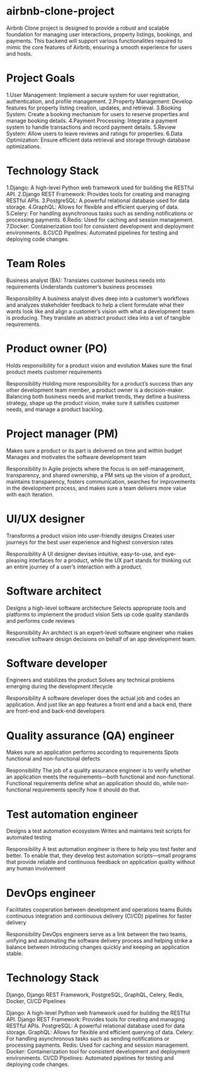 # airbnb-clone-project
Airbnb Clone project is designed to provide a robust and scalable foundation for managing user interactions, property listings, bookings, and payments. This backend will support various functionalities required to mimic the core features of Airbnb, ensuring a smooth experience for users and hosts.

# Project Goals
1.User Management: Implement a secure system for user registration, authentication, and profile management.
2.Property Management: Develop features for property listing creation, updates, and retrieval.
3.Booking System: Create a booking mechanism for users to reserve properties and manage booking details.
4.Payment Processing: Integrate a payment system to handle transactions and record payment details.
5.Review System: Allow users to leave reviews and ratings for properties.
6.Data Optimization: Ensure efficient data retrieval and storage through database optimizations.

# Technology Stack
1.Django: A high-level Python web framework used for building the RESTful API.
2.Django REST Framework: Provides tools for creating and managing RESTful APIs.
3.PostgreSQL: A powerful relational database used for data storage.
4.GraphQL: Allows for flexible and efficient querying of data.
5.Celery: For handling asynchronous tasks such as sending notifications or processing payments.
6.Redis: Used for caching and session management.
7.Docker: Containerization tool for consistent development and deployment environments.
8.CI/CD Pipelines: Automated pipelines for testing and deploying code changes.

# Team Roles
Business analyst (BA): 
Translates customer business needs into requirements
Understands customer’s business processes

Responsibility
A business analyst dives deep into a customer’s workflows and analyzes stakeholder feedback to help a client formulate what their wants look like and align a customer’s vision with what a development team is producing. They translate an abstract product idea into a set of tangible requirements.

# Product owner (PO)
Holds responsibility for a product vision and evolution
Makes sure the final product meets customer requirements

Responsibility
Holding more responsibility for a product’s success than any other development team member, a product owner is a decision-maker. Balancing both business needs and market trends, they define a business strategy, shape up the product vision, make sure it satisfies customer needs, and manage a product backlog.

# Project manager (PM)
Makes sure a product or its part is delivered on time and within budget
Manages and motivates the software development team

Responsibility
In Agile projects where the focus is on self-management, transparency, and shared ownership, a PM sets up the vision of a product, maintains transparency, fosters communication, searches for improvements in the development process, and makes sure a team delivers more value with each iteration.

# UI/UX designer
Transforms a product vision into user-friendly designs
Creates user journeys for the best user experience and highest conversion rates

Responsibility
A UI designer devises intuitive, easy-to-use, and eye-pleasing interfaces for a product, while the UX part stands for thinking out an entire journey of a user’s interaction with a product.

# Software architect
Designs a high-level software architecture
Selects appropriate tools and platforms to implement the product vision
Sets up code quality standards and performs code reviews

Responsibility
An architect is an expert-level software engineer who makes executive software design decisions on behalf of an app development team.

# Software developer
Engineers and stabilizes the product
Solves any technical problems emerging during the development lifecycle

Responsibility
A software developer does the actual job and codes an application. And just like an app features a front end and a back end, there are front-end and back-end developers

# Quality assurance (QA) engineer
Makes sure an application performs according to requirements
Spots functional and non-functional defects

Responsibility
The job of a quality assurance engineer is to verify whether an application meets the requirements—both functional and non-functional. Functional requirements define what an application should do, while non-functional requirements specify how it should do that.

# Test automation engineer
Designs a test automation ecosystem
Writes and maintains test scripts for automated testing

Responsibility
A test automation engineer is there to help you test faster and better. To enable that, they develop test automation scripts—small programs that provide reliable and continuous feedback on application quality without any human involvement

# DevOps engineer
Facilitates cooperation between development and operations teams
Builds continuous integration and continuous delivery (CI/CD) pipelines for faster delivery

Responsibility
DevOps engineers serve as a link between the two teams, unifying and automating the software delivery process and helping strike a balance between introducing changes quickly and keeping an application stable.


# Technology Stack
Django, Django REST Framework, PostgreSQL, GraphQL, Celery, Redis, Docker, CI/CD Pipelines

Django: A high-level Python web framework used for building the RESTful API.
Django REST Framework: Provides tools for creating and managing RESTful APIs.
PostgreSQL: A powerful relational database used for data storage.
GraphQL: Allows for flexible and efficient querying of data.
Celery: For handling asynchronous tasks such as sending notifications or processing payments.
Redis: Used for caching and session management.
Docker: Containerization tool for consistent development and deployment environments.
CI/CD Pipelines: Automated pipelines for testing and deploying code changes.
